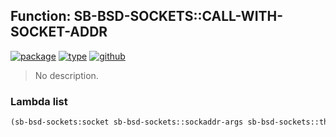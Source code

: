 ## Function: SB-BSD-SOCKETS::CALL-WITH-SOCKET-ADDR
[![package](https://img.shields.io/badge/Package-SB--BSD--SOCKETS-5f9ea0.svg?style=social&colorA=999999)](../) [![type](https://img.shields.io/badge/Type-Function-5f9ea0.svg?style=social&colorA=999999)](../#function) [![github](https://img.shields.io/badge/GitHub-View_the_source-5f9ea0.svg?style=social&colorA=999999&logo=github)](https://github.com/sbcl/sbcl/blob/master/contrib/sb-bsd-sockets/sockets.lisp/) 

> No description.

### Lambda list
```cl
(sb-bsd-sockets:socket sb-bsd-sockets::sockaddr-args sb-bsd-sockets::thunk)
```
